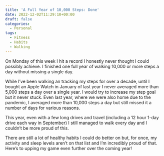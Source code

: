 ```yaml
---
title: 'A Full Year of 10,000 Steps: Done'
date: 2022-12-02T11:29:10+00:00
draft: false
categories:
  - Personal
tags:
  - Fitness
  - Habits
  - Walking
---
```


On Monday of this week I hit a record I honestly never thought I could possibly achieve. I finished one full year of walking 10,000 or more steps a day without missing a single day.

While I’ve been walking an tracking my steps for over a decade, until I bought an Apple Watch in January of last year I never averaged more than 5,000 steps a day over a single year. I would try to increase my step goal but it never stuck. Even last year, where we were also home due to the pandemic, I averaged more than 10,000 steps a day but still missed it a number of days for various reasons.

This year, even with a few long drives and travel (including a 12 hour 1-day drive each way in September) I still managed to walk every day and I couldn’t be more proud of this.

There are still a lot of healthy habits I could do better on but, for once, my activity and sleep levels aren’t on that list and I’m incredibly proud of that. Here’s to upping my game even further over the coming year!
